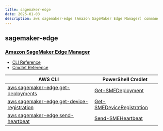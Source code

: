 ```yaml
---
title: sagemaker-edge
date: 2025-01-03
description: aws sagemaker-edge (Amazon SageMaker Edge Manager) command/cmdlet list.
---
```


## sagemaker-edge

### [Amazon SageMaker Edge Manager](https://aws.amazon.com/sagemaker/edge-manager/)

* [CLI Reference](https://awscli.amazonaws.com/v2/documentation/api/latest/reference/sagemaker-edge/index.html)
* [Cmdlet Reference](https://docs.aws.amazon.com/powershell/latest/reference/items/SagemakerEdgeManager_cmdlets.html)

|AWS CLI|PowerShell Cmdlet|
|----|----|
|[aws sagemaker-edge get-deployments](https://awscli.amazonaws.com/v2/documentation/api/latest/reference/sagemaker-edge/get-deployments.html)|[Get-SMEDeployment](https://docs.aws.amazon.com/powershell/latest/reference/items/Get-SMEDeployment.html)|
|[aws sagemaker-edge get-device-registration](https://awscli.amazonaws.com/v2/documentation/api/latest/reference/sagemaker-edge/get-device-registration.html)|[Get-SMEDeviceRegistration](https://docs.aws.amazon.com/powershell/latest/reference/items/Get-SMEDeviceRegistration.html)|
|[aws sagemaker-edge send-heartbeat](https://awscli.amazonaws.com/v2/documentation/api/latest/reference/sagemaker-edge/send-heartbeat.html)|[Send-SMEHeartbeat](https://docs.aws.amazon.com/powershell/latest/reference/items/Send-SMEHeartbeat.html)|


